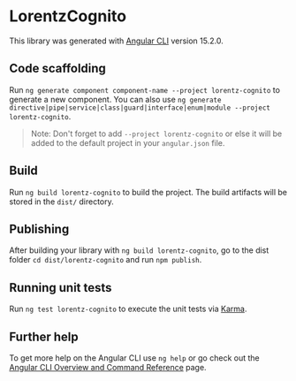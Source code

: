 # LorentzCognito

This library was generated with [Angular CLI](https://github.com/angular/angular-cli) version 15.2.0.

## Code scaffolding

Run `ng generate component component-name --project lorentz-cognito` to generate a new component. You can also use `ng generate directive|pipe|service|class|guard|interface|enum|module --project lorentz-cognito`.
> Note: Don't forget to add `--project lorentz-cognito` or else it will be added to the default project in your `angular.json` file. 

## Build

Run `ng build lorentz-cognito` to build the project. The build artifacts will be stored in the `dist/` directory.

## Publishing

After building your library with `ng build lorentz-cognito`, go to the dist folder `cd dist/lorentz-cognito` and run `npm publish`.

## Running unit tests

Run `ng test lorentz-cognito` to execute the unit tests via [Karma](https://karma-runner.github.io).

## Further help

To get more help on the Angular CLI use `ng help` or go check out the [Angular CLI Overview and Command Reference](https://angular.io/cli) page.
